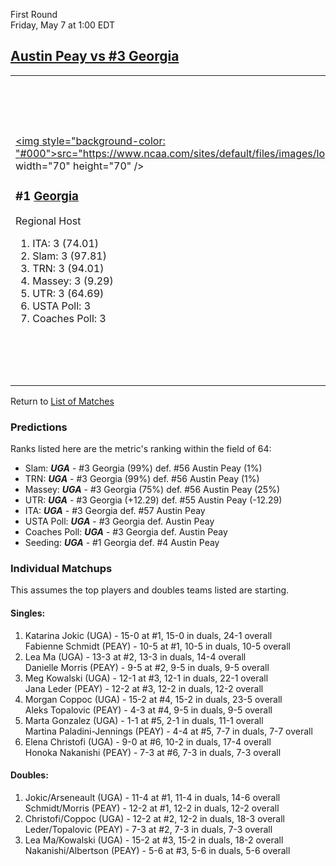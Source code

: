 First Round  
Friday, May 7 at 1:00 EDT
## [Austin Peay vs #3 Georgia](https://www.ncaa.com/game/5833663) 

<table><tr><td>  

<a href="../index.md"><img style="background-color: "#000">src="https://www.ncaa.com/sites/default/files/images/logos/schools/g/georgia.70.png" width="70" height="70" /></a>  

<h3>#1 <a href="../index.md">Georgia</a></h3>  

Regional Host  

<ol>  
<li>ITA: 3 (74.01)</li>  
<li>Slam: 3 (97.81)</li>  
<li>TRN: 3 (94.01)</li>  
<li>Massey: 3 (9.29)</li>  
<li>UTR: 3 (64.69)</li>  
<li>USTA Poll: 3</li>  
<li>Coaches Poll: 3</li>  
</ol>  

</td><td>  

<a href="../index.md"><img src="https://www.ncaa.com/sites/default/files/images/logos/schools/a/austin-peay.70.png" width="70" height="70" /></a>  

<h3>#4 <a href="../index.md">Austin Peay</a></h3>  

Automatic Qualifier  

<ol>  
<li>ITA: 57 (3.35)</li>  
<li>Slam: 56 (77.22)</li>  
<li>TRN: 56 (67.26)</li>  
<li>Massey: 56 (4.88)</li>  
<li>UTR: 55 (52.40)</li>  
</ol>  

</td></tr></table>  

Return to [List of Matches](../index.md)  

### Predictions  

Ranks listed here are the metric's ranking within the field of 64:  
- Slam: ***UGA*** - #3 Georgia (99%) def. #56 Austin Peay (1%)  
- TRN: ***UGA*** - #3 Georgia (99%) def. #56 Austin Peay (1%)  
- Massey: ***UGA*** - #3 Georgia (75%) def. #56 Austin Peay (25%)  
- UTR: ***UGA*** - #3 Georgia (+12.29) def. #55 Austin Peay (-12.29)  
- ITA: ***UGA*** - #3 Georgia def. #57 Austin Peay  
- USTA Poll: ***UGA*** - #3 Georgia def. Austin Peay  
- Coaches Poll: ***UGA*** - #3 Georgia def. Austin Peay  
- Seeding: ***UGA*** - #1 Georgia def. #4 Austin Peay  

### Individual Matchups  

This assumes the top players and doubles teams listed are starting.  

#### Singles:  
1. Katarina Jokic (UGA) - 15-0 at #1, 15-0 in duals, 24-1 overall  
   Fabienne Schmidt (PEAY) - 10-5 at #1, 10-5 in duals, 10-5 overall
2. Lea Ma (UGA) - 13-3 at #2, 13-3 in duals, 14-4 overall  
   Danielle Morris (PEAY) - 9-5 at #2, 9-5 in duals, 9-5 overall
3. Meg Kowalski (UGA) - 12-1 at #3, 12-1 in duals, 22-1 overall  
   Jana Leder (PEAY) - 12-2 at #3, 12-2 in duals, 12-2 overall
4. Morgan Coppoc (UGA) - 15-2 at #4, 15-2 in duals, 23-5 overall  
   Aleks Topalovic (PEAY) - 4-3 at #4, 9-5 in duals, 9-5 overall
5. Marta Gonzalez (UGA) - 1-1 at #5, 2-1 in duals, 11-1 overall  
   Martina Paladini-Jennings (PEAY) - 4-4 at #5, 7-7 in duals, 7-7 overall
6. Elena Christofi (UGA) - 9-0 at #6, 10-2 in duals, 17-4 overall  
   Honoka Nakanishi (PEAY) - 7-3 at #6, 7-3 in duals, 7-3 overall

#### Doubles:  
1. Jokic/Arseneault (UGA) - 11-4 at #1, 11-4 in duals, 14-6 overall  
   Schmidt/Morris (PEAY) - 12-2 at #1, 12-2 in duals, 12-2 overall
2. Christofi/Coppoc (UGA) - 12-2 at #2, 12-2 in duals, 18-3 overall  
   Leder/Topalovic (PEAY) - 7-3 at #2, 7-3 in duals, 7-3 overall
3. Lea Ma/Kowalski (UGA) - 15-2 at #3, 15-2 in duals, 18-2 overall  
   Nakanishi/Albertson (PEAY) - 5-6 at #3, 5-6 in duals, 5-6 overall